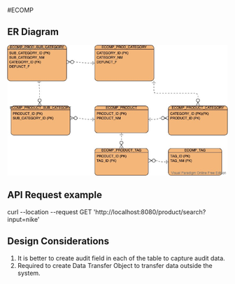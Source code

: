 #ECOMP

## ER Diagram
![ER Diagram](ER%20Diagram.jpg)

## API Request example 

curl --location --request GET 'http://localhost:8080/product/search?input=nike'


## Design Considerations
1. It is better to create audit field in each of the table to capture audit data.
2. Required to create Data Transfer Object to transfer data outside the system. 